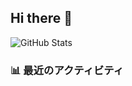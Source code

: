 ## Hi there 👋

![GitHub Stats](https://github-readme-stats.vercel.app/api?username=ikeshi13&show_icons=true)
### 📊 最近のアクティビティ
<!--START_SECTION:activity-->
<!--END_SECTION:activity-->

<!--
**ikeshi13/ikeshi13** is a ✨ _special_ ✨ repository because its `README.md` (this file) appears on your GitHub profile.

Here are some ideas to get you started:

- 🔭 I’m currently working on ...
- 🌱 I’m currently learning ...
- 👯 I’m looking to collaborate on ...
- 🤔 I’m looking for help with ...
- 💬 Ask me about ...
- 📫 How to reach me: ...
- 😄 Pronouns: ...
- ⚡ Fun fact: ...
-->
